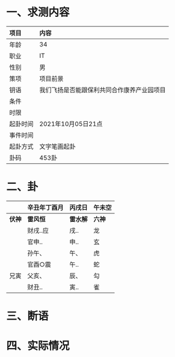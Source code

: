 # 一、求测内容
|项目|内容|
|:-|:-|
|年龄|34|
|职业|IT|
|性别|男|
|策项|项目前景|
|钥语|我们飞扬是否能跟保利共同合作康养产业园项目|
|条件||
|时限||
|起卦时间|2021年10月05日21点|
|事件时间||
|起卦方式|文字笔画起卦|
|卦码|453卦|

# 二、卦
||辛丑年丁酉月|丙戌日|午未空|
|:-|:-|:-|:-|
|**伏神**|**雷风恒**|**雷水解**|**六神**|
||财戌..应|戌..|龙|
||官申..|申..|玄|
||孙午、|午、|虎|
||官酉○震|午..|蛇|
|兄寅|父亥、|辰、|勾|
||财丑..|寅..|雀|


# 三、断语

# 四、实际情况